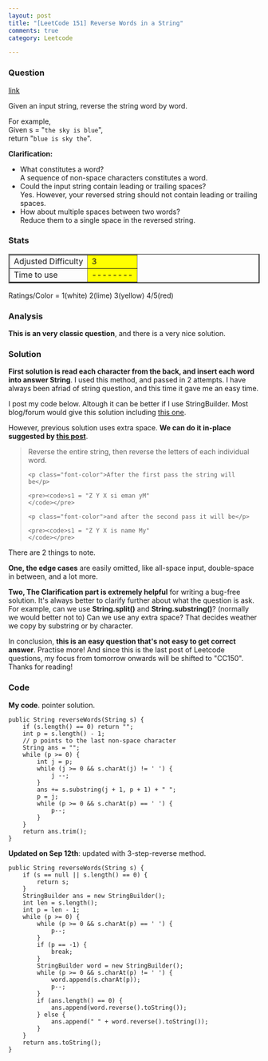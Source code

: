 ```yaml
---
layout: post
title: "[LeetCode 151] Reverse Words in a String"
comments: true
category: Leetcode

---
```



### Question 
[link](https://oj.leetcode.com/problems/reverse-words-in-a-string/)

<div class="question-content bg-color bg-img font-color">
<p class="font-color"></p><p class="font-color">
Given an input string, reverse the string word by word.
</p>

<p class="font-color">
For example,<br>
Given s = "<code>the sky is blue</code>",<br>
return "<code>blue is sky the</code>".
</p>

<div>
<b>Clarification:</b>

<p class="font-color">
</p><ul class="bg-color bg-img font-color">
<li>What constitutes a word?<br>
A sequence of non-space characters constitutes a word.</li>
<li>Could the input string contain leading or trailing spaces?<br>
Yes. However, your reversed string should not contain leading or trailing spaces.</li>
<li>How about multiple spaces between two words?<br>
Reduce them to a single space in the reversed string.</li>
</ul>
<p class="font-color"></p>
</div><p class="font-color"></p>
          </div>

### Stats
<table border="2">
	<tr>
		<td>Adjusted Difficulty</td>
		<td bgcolor="yellow">3</td>
	</tr>
	<tr>
		<td>Time to use</td>
		<td bgcolor="yellow">--------</td>
	</tr>
</table>

Ratings/Color = 1(white) 2(lime) 3(yellow) 4/5(red)

### Analysis

__This is an very classic question__, and there is a very nice solution. 

### Solution

__First solution is read each character from the back, and insert each word into answer String__. I used this method, and passed in 2 attempts. I have always been afriad of string question, and this time it gave me an easy time. 

I post my code below. Altough it can be better if I use StringBuilder. Most blog/forum would give this solution including [this one](https://oj.leetcode.com/discuss/3378/is-my-solution-good-enough). 

However, previous solution uses extra space. __We can do it in-place suggested by [this post](http://stackoverflow.com/a/1009174)__. 

<blockquote cite="http://stackoverflow.com/a/1009174">
    <p class="font-color">Reverse the entire string, then reverse the letters of each individual word.</p>

    <p class="font-color">After the first pass the string will be</p>

    <pre><code>s1 = "Z Y X si eman yM"
    </code></pre>

    <p class="font-color">and after the second pass it will be</p>

    <pre><code>s1 = "Z Y X is name My"
    </code></pre>
</blockquote>

There are 2 things to note. 

__One, the edge cases__ are easily omitted, like all-space input, double-space in between, and a lot more. 

__Two, The Clarification part is extremely helpful__ for writing a bug-free solution. It's always better to clarify further about what the question is ask. For example, can we use __String.split()__ and __String.substring()__? (normally we would better not to) Can we use any extra space? That decides weather we copy by substring or by character. 

In conclusion, __this is an easy question that's not easy to get correct answer__. Practise more! And since this is the last post of Leetcode questions, my focus from tomorrow onwards will be shifted to "CC150". Thanks for reading! 

### Code

__My code__. pointer solution. 

    public String reverseWords(String s) {
		if (s.length() == 0) return "";
		int p = s.length() - 1;
		// p points to the last non-space character
		String ans = "";
		while (p >= 0) {
			int j = p;
			while (j >= 0 && s.charAt(j) != ' ') {
				j --;
			}
			ans += s.substring(j + 1, p + 1) + " ";
			p = j;
			while (p >= 0 && s.charAt(p) == ' ') {
				p--;
			}
		}
		return ans.trim();
    }

__Updated on Sep 12th__: updated with 3-step-reverse method.

    public String reverseWords(String s) {
        if (s == null || s.length() == 0) {
            return s;
        }
        StringBuilder ans = new StringBuilder();
        int len = s.length();
        int p = len - 1;
        while (p >= 0) {
            while (p >= 0 && s.charAt(p) == ' ') {
                p--;
            }
            if (p == -1) {
                break;
            }
            StringBuilder word = new StringBuilder();
            while (p >= 0 && s.charAt(p) != ' ') {
                word.append(s.charAt(p));
                p--;
            }
            if (ans.length() == 0) {
                ans.append(word.reverse().toString());
            } else {
                ans.append(" " + word.reverse().toString());
            }
        }
        return ans.toString();
    }
